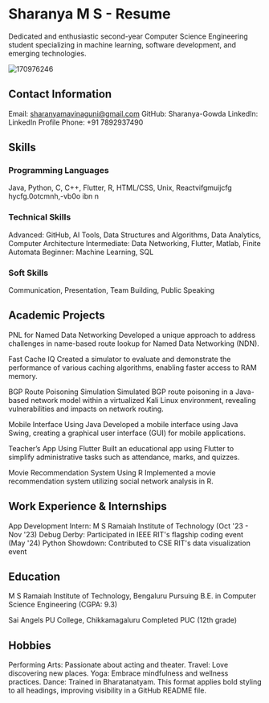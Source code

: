# Sharanya M S - Resume

Dedicated and enthusiastic second-year Computer Science Engineering student specializing in machine learning, software development, and emerging technologies.

![170976246](https://github.com/user-attachments/assets/6f7b8aa2-5a7a-456a-8a6a-54b9068a022a)


## Contact Information

Email: sharanyamavinaguni@gmail.com
GitHub: Sharanya-Gowda
LinkedIn: LinkedIn Profile
Phone: +91 7892937490
## Skills

### Programming Languages

Java, Python, C, C++, Flutter, R, HTML/CSS, Unix, Reactvifgmuijcfg hycfg.0otcmnh,-vb0o ibn n

### Technical Skills

Advanced: GitHub, AI Tools, Data Structures and Algorithms, Data Analytics, Computer Architecture
Intermediate: Data Networking, Flutter, Matlab, Finite Automata
Beginner: Machine Learning, SQL
### Soft Skills

Communication, Presentation, Team Building, Public Speaking
## Academic Projects

PNL for Named Data Networking
Developed a unique approach to address challenges in name-based route lookup for Named Data Networking (NDN).

Fast Cache IQ
Created a simulator to evaluate and demonstrate the performance of various caching algorithms, enabling faster access to RAM memory.

BGP Route Poisoning Simulation
Simulated BGP route poisoning in a Java-based network model within a virtualized Kali Linux environment, revealing vulnerabilities and impacts on network routing.

Mobile Interface Using Java
Developed a mobile interface using Java Swing, creating a graphical user interface (GUI) for mobile applications.

Teacher’s App Using Flutter
Built an educational app using Flutter to simplify administrative tasks such as attendance, marks, and quizzes.

Movie Recommendation System Using R
Implemented a movie recommendation system utilizing social network analysis in R.

## Work Experience & Internships

App Development Intern: M S Ramaiah Institute of Technology (Oct '23 - Nov '23)
Debug Derby: Participated in IEEE RIT's flagship coding event (May '24)
Python Showdown: Contributed to CSE RIT's data visualization event
## Education

M S Ramaiah Institute of Technology, Bengaluru
Pursuing B.E. in Computer Science Engineering (CGPA: 9.3)

Sai Angels PU College, Chikkamagaluru
Completed PUC (12th grade)

## Hobbies

Performing Arts: Passionate about acting and theater.
Travel: Love discovering new places.
Yoga: Embrace mindfulness and wellness practices.
Dance: Trained in Bharatanatyam.
This format applies bold styling to all headings, improving visibility in a GitHub README file.
